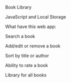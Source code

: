 Book Library

JavaScript and Local Storage

What have this web app:

Search a book

Add/edit or remove a book

Sort by title or author

Ability to rate a book

Library for all books
